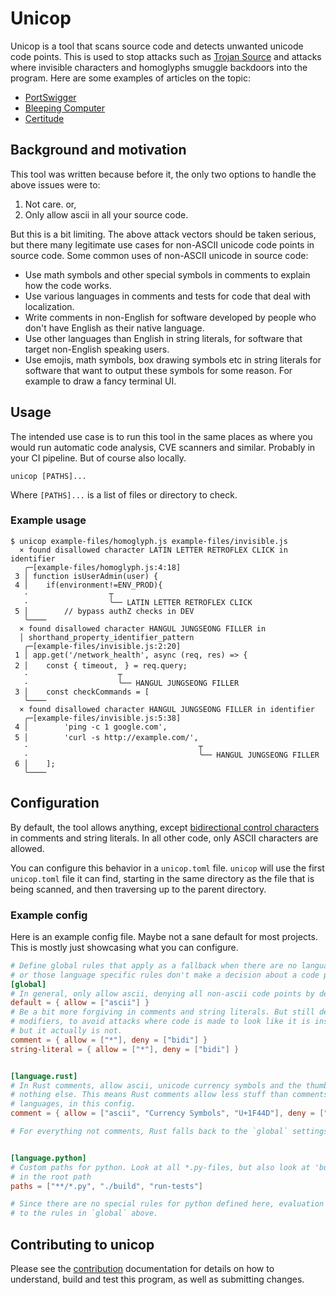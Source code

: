 # Unicop

Unicop is a tool that scans source code and detects unwanted unicode code points.
This is used to stop attacks such as [Trojan Source] and attacks where invisible characters
and homoglyphs smuggle backdoors into the program. Here are some examples of articles
on the topic:

* [PortSwigger](https://portswigger.net/daily-swig/smuggling-hidden-backdoors-into-javascript-with-homoglyphs-and-invisible-unicode-characters)
* [Bleeping Computer](https://www.bleepingcomputer.com/news/security/invisible-characters-could-be-hiding-backdoors-in-your-javascript-code/)
* [Certitude](https://certitude.consulting/blog/en/invisible-backdoor/)

## Background and motivation

This tool was written because before it, the only two options to handle the above issues were to:
1. Not care. or,
2. Only allow ascii in all your source code.

But this is a bit limiting. The above attack vectors should be taken serious, but there many
legitimate use cases for non-ASCII unicode code points in source code. Some common uses
of non-ASCII unicode in source code:
* Use math symbols and other special symbols in comments to explain how the code works.
* Use various languages in comments and tests for code that deal with localization.
* Write comments in non-English for software developed by people who don't have English
  as their native language.
* Use other languages than English in string literals, for software that target non-English
  speaking users.
* Use emojis, math symbols, box drawing symbols etc in string literals for software that
  want to output these symbols for some reason. For example to draw a fancy terminal UI.

[Trojan Source]: https://en.wikipedia.org/wiki/Trojan_Source

## Usage

The intended use case is to run this tool in the same places as where you would run automatic
code analysis, CVE scanners and similar. Probably in your CI pipeline. But of course also
locally.

```sh,ignore
unicop [PATHS]...
```

Where `[PATHS]...` is a list of files or directory to check.

### Example usage

```console
$ unicop example-files/homoglyph.js example-files/invisible.js
  × found disallowed character LATIN LETTER RETROFLEX CLICK in identifier
   ╭─[example-files/homoglyph.js:4:18]
 3 │ function isUserAdmin(user) {
 4 │    if(environmentǃ=ENV_PROD){
   ·                  ┬
   ·                  ╰── LATIN LETTER RETROFLEX CLICK
 5 │        // bypass authZ checks in DEV
   ╰────
  × found disallowed character HANGUL JUNGSEONG FILLER in
  │ shorthand_property_identifier_pattern
   ╭─[example-files/invisible.js:2:20]
 1 │ app.get('/network_health', async (req, res) => {
 2 │    const { timeout,ᅠ} = req.query;
   ·                    ┬
   ·                    ╰── HANGUL JUNGSEONG FILLER
 3 │    const checkCommands = [
   ╰────
  × found disallowed character HANGUL JUNGSEONG FILLER in identifier
   ╭─[example-files/invisible.js:5:38]
 4 │        'ping -c 1 google.com',
 5 │        'curl -s http://example.com/',ᅠ
   ·                                      ┬
   ·                                      ╰── HANGUL JUNGSEONG FILLER
 6 │    ];
   ╰────

```

## Configuration

By default, the tool allows anything, except [bidirectional control characters] in comments and
string literals. In all other code, only ASCII characters are allowed.

You can configure this behavior in a `unicop.toml` file. `unicop` will use the first `unicop.toml`
file it can find, starting in the same directory as the file that is being scanned,
and then traversing up to the parent directory.

[bidirectional control characters]: https://en.wikipedia.org/wiki/Unicode_control_characters#Bidirectional_text_control

### Example config

Here is an example config file. Maybe not a sane default for most projects. This is mostly
just showcasing what you can configure.

```toml
# Define global rules that apply as a fallback when there are no language specific rules
# or those language specific rules don't make a decision about a code point.
[global]
# In general, only allow ascii, denying all non-ascii code points by default.
default = { allow = ["ascii"] }
# Be a bit more forgiving in comments and string literals. But still deny bidirectional
# modifiers, to avoid attacks where code is made to look like it is inside a comment or string,
# but it actually is not.
comment = { allow = ["*"], deny = ["bidi"] }
string-literal = { allow = ["*"], deny = ["bidi"] }


[language.rust]
# In Rust comments, allow ascii, unicode currency symbols and the thumbs up emoji,
# nothing else. This means Rust comments allow less stuff than comments in other
# languages, in this config.
comment = { allow = ["ascii", "Currency Symbols", "U+1F44D"], deny = ["*"]}

# For everything not comments, Rust falls back to the `global` settings above.


[language.python]
# Custom paths for python. Look at all *.py-files, but also look at 'build' and 'run-tests'
# in the root path
paths = ["**/*.py", "./build", "run-tests"]

# Since there are no special rules for python defined here, evaluation falls back
# to the rules in `global` above.
```

## Contributing to unicop

Please see the [contribution](CONTRIBUTING.md) documentation for details on how to understand, build and test
this program, as well as submitting changes.
